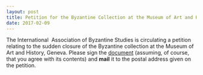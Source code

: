 ```yaml
---
layout: post
title: Petition for the Byzantine Collection at the Museum of Art and History, Geneva
date: 2017-02-09
---
```


The International  Association of Byzantine Studies is circulating a
petition relating to the sudden closure of the Byzantine collection at
the Museum of Art and History, Geneva. Please sign the
[document](http://www.aabs.org.au/wp-content/uploads/2017/02/Pétition.doc)
(assuming, of course, that you agree with its contents) and **mail** it
to the postal address given on the
petition.

 

 

 

 
